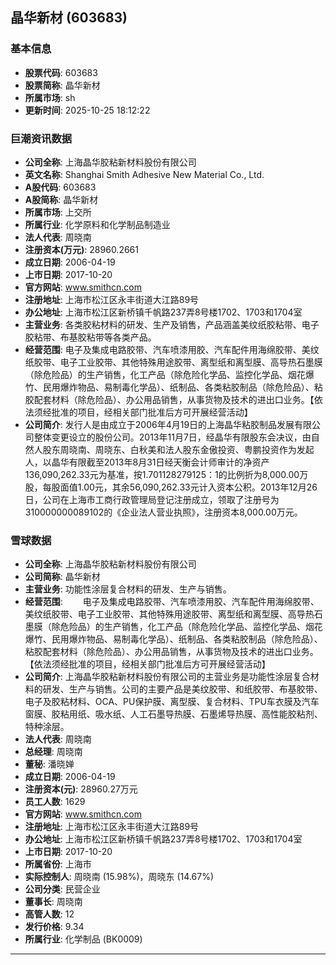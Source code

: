 ## 晶华新材 (603683)

### 基本信息

- **股票代码**: 603683
- **股票简称**: 晶华新材
- **所属市场**: sh
- **更新时间**: 2025-10-25 18:12:22

### 巨潮资讯数据

- **公司全称**: 上海晶华胶粘新材料股份有限公司
- **英文名称**: Shanghai Smith Adhesive New Material Co., Ltd.
- **A股代码**: 603683
- **A股简称**: 晶华新材
- **所属市场**: 上交所
- **所属行业**: 化学原料和化学制品制造业
- **法人代表**: 周晓南
- **注册资本(万元)**: 28960.2661
- **成立日期**: 2006-04-19
- **上市日期**: 2017-10-20
- **官方网站**: www.smithcn.com
- **注册地址**: 上海市松江区永丰街道大江路89号
- **办公地址**: 上海市松江区新桥镇千帆路237弄8号楼1702、1703和1704室
- **主营业务**: 各类胶粘材料的研发、生产及销售，产品涵盖美纹纸胶粘带、电子胶粘带、布基胶粘带等各类产品。
- **经营范围**: 电子及集成电路胶带、汽车喷漆用胶、汽车配件用海绵胶带、美纹纸胶带、电子工业胶带、其他特殊用途胶带、离型纸和离型膜、高导热石墨膜（除危险品）的生产销售，化工产品（除危险化学品、监控化学品、烟花爆竹、民用爆炸物品、易制毒化学品）、纸制品、各类粘胶制品（除危险品）、粘胶配套材料（除危险品）、办公用品销售，从事货物及技术的进出口业务。【依法须经批准的项目，经相关部门批准后方可开展经营活动】
- **公司简介**: 发行人是由成立于2006年4月19日的上海晶华粘胶制品发展有限公司整体变更设立的股份公司。2013年11月7日，经晶华有限股东会决议，由自然人股东周晓南、周晓东、白秋美和法人股东金傲投资、粤鹏投资作为发起人，以晶华有限截至2013年8月31日经天衡会计师审计的净资产136,090,262.33元为基准，按1.701128279125：1的比例折为8,000.00万股，每股面值1.00元，其余56,090,262.33元计入资本公积。2013年12月26日，公司在上海市工商行政管理局登记注册成立，领取了注册号为310000000089102的《企业法人营业执照》，注册资本8,000.00万元。

### 雪球数据

- **公司全称**: 上海晶华胶粘新材料股份有限公司
- **公司简称**: 晶华新材
- **主营业务**: 功能性涂层复合材料的研发、生产与销售。
- **经营范围**: 　　电子及集成电路胶带、汽车喷漆用胶、汽车配件用海绵胶带、美纹纸胶带、电子工业胶带、其他特殊用途胶带、离型纸和离型膜、高导热石墨膜（除危险品）的生产销售，化工产品（除危险化学品、监控化学品、烟花爆竹、民用爆炸物品、易制毒化学品）、纸制品、各类粘胶制品（除危险品）、粘胶配套材料（除危险品）、办公用品销售，从事货物及技术的进出口业务。【依法须经批准的项目，经相关部门批准后方可开展经营活动】
- **公司简介**: 上海晶华胶粘新材料股份有限公司的主营业务是功能性涂层复合材料的研发、生产与销售。公司的主要产品是美纹胶带、和纸胶带、布基胶带、电子及胶粘材料、OCA、PU保护膜、离型膜、复合材料、TPU车衣膜及汽车窗膜、胶粘用纸、吸水纸、人工石墨导热膜、石墨烯导热膜、高性能胶粘剂、特种涂层。
- **法人代表**: 周晓南
- **总经理**: 周晓南
- **董秘**: 潘晓婵
- **成立日期**: 2006-04-19
- **注册资本(元)**: 28960.27万元
- **员工人数**: 1629
- **官方网站**: www.smithcn.com
- **注册地址**: 上海市松江区永丰街道大江路89号
- **办公地址**: 上海市松江区新桥镇千帆路237弄8号楼1702、1703和1704室
- **上市日期**: 2017-10-20
- **所属省份**: 上海市
- **实际控制人**: 周晓南 (15.98%)，周晓东 (14.67%)
- **公司分类**: 民营企业
- **董事长**: 周晓南
- **高管人数**: 12
- **发行价格**: 9.34
- **所属行业**: 化学制品 (BK0009)

---